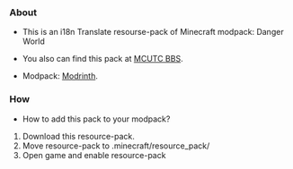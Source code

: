 ### About
- This is an i18n Translate resourse-pack of Minecraft modpack: Danger World

- You also can find this pack at [MCUTC BBS](https://bbs.mcutc.cn/resources/1-20-1-mod-mod.177/).

- Modpack: [Modrinth](https://modrinth.com/modpack/dangerousworld).

### How
- How to add this pack to your modpack?
1. Download this resource-pack.
2. Move resource-pack to .minecraft/resource_pack/
3. Open game and enable resource-pack
